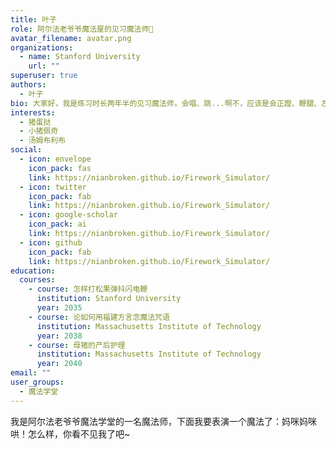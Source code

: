```yaml
---
title: 叶子
role: 阿尔法老爷爷魔法屋的见习魔法师🎩
avatar_filename: avatar.png
organizations:
  - name: Stanford University
    url: ""
superuser: true
authors:
  - 叶子
bio: 大家好，我是练习时长两年半的见习魔法师，会唱、跳...啊不，应该是会正蹬、鞭腿、左刺拳！
interests:
  - 猪蛋挞
  - 小猪佩奇
  - 汤姆布利布
social:
  - icon: envelope
    icon_pack: fas
    link: https://nianbroken.github.io/Firework_Simulator/
  - icon: twitter
    icon_pack: fab
    link: https://nianbroken.github.io/Firework_Simulator/
  - icon: google-scholar
    icon_pack: ai
    link: https://nianbroken.github.io/Firework_Simulator/
  - icon: github
    icon_pack: fab
    link: https://nianbroken.github.io/Firework_Simulator/
education:
  courses:
    - course: 怎样打松果弹抖闪电鞭
      institution: Stanford University
      year: 2035
    - course: 论如何用福建方言念魔法咒语
      institution: Massachusetts Institute of Technology
      year: 2038
    - course: 母猪的产后护理
      institution: Massachusetts Institute of Technology
      year: 2040
email: ""
user_groups:
  - 魔法学堂
---
```

我是阿尔法老爷爷魔法学堂的一名魔法师，下面我要表演一个魔法了：妈咪妈咪哄！怎么样，你看不见我了吧~
